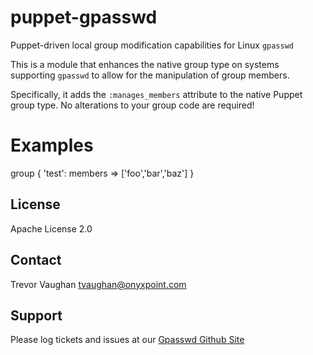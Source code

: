 puppet-gpasswd
==============

Puppet-driven local group modification capabilities for Linux `gpasswd`

This is a module that enhances the native group type on systems
supporting `gpasswd` to allow for the manipulation of group members.

Specifically, it adds the `:manages_members` attribute to the native
Puppet group type. No alterations to your group code are required!

Examples
========

group { 'test':
  members => ['foo','bar','baz']
}

License
-------

Apache License 2.0

Contact
-------

Trevor Vaughan <tvaughan@onyxpoint.com>

Support
-------

Please log tickets and issues at our [Gpasswd Github Site](https://github.com/onyxpoint/puppet-gpasswd/issues)
